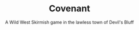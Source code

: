 ---
title: Covenant
subtitle: A Wild West Skirmish game in the lawless town of Devil's Bluff
parent: "Halo - Firefight"
parentlink: /halo-firefight/
---